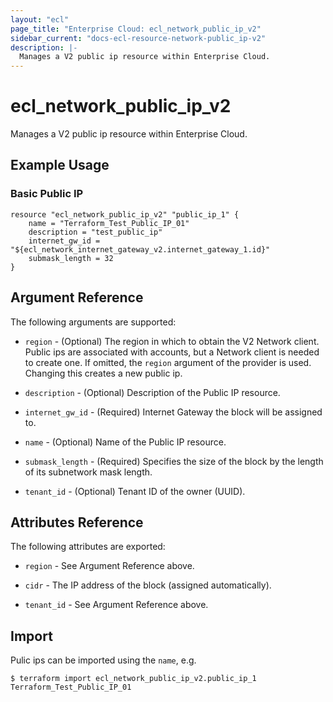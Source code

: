 ```yaml
---
layout: "ecl"
page_title: "Enterprise Cloud: ecl_network_public_ip_v2"
sidebar_current: "docs-ecl-resource-network-public_ip-v2"
description: |-
  Manages a V2 public ip resource within Enterprise Cloud.
---
```


# ecl\_network\_public\_ip\_v2

Manages a V2 public ip resource within Enterprise Cloud.

## Example Usage

### Basic Public IP

```hcl
resource "ecl_network_public_ip_v2" "public_ip_1" {
    name = "Terraform_Test_Public_IP_01"
    description = "test_public_ip"
    internet_gw_id = "${ecl_network_internet_gateway_v2.internet_gateway_1.id}"
    submask_length = 32
}
```

## Argument Reference

The following arguments are supported:

* `region` - (Optional) The region in which to obtain the V2 Network client.
    Public ips are associated with accounts, but a Network client is needed to
    create one. If omitted, the `region` argument of the provider is used.
    Changing this creates a new public ip.

* `description` - (Optional) Description of the Public IP resource.

* `internet_gw_id` - (Required) Internet Gateway the block will be assigned to.

* `name` - (Optional) Name of the Public IP resource.

* `submask_length` - (Required) Specifies the size of the block by the length of its subnetwork mask length.

* `tenant_id` - (Optional) Tenant ID of the owner (UUID).


## Attributes Reference

The following attributes are exported:

* `region` - See Argument Reference above.

* `cidr` - The IP address of the block (assigned automatically).

* `tenant_id` - See Argument Reference above.

## Import

Pulic ips can be imported using the `name`, e.g.

```
$ terraform import ecl_network_public_ip_v2.public_ip_1 Terraform_Test_Public_IP_01
```
